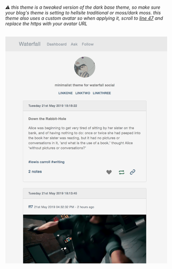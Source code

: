 ###### ⚠️ this theme is a tweaked version of the dark base theme, so make sure your blog's theme is setting to hellsite traditional or moss/dark moss. this theme also uses a custom avatar so when applying it, scroll to <a href="https://github.com/niconicosette/re/blob/gh-pages/waterfall.social/hellsite-minimalist.css#L47">line 47</a> and replace the https with your avatar URL

<img src="https://raw.githubusercontent.com/niconicosette/re/gh-pages/waterfall.social/preview.png">
